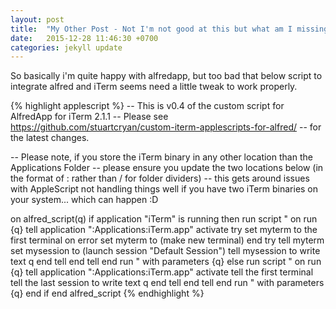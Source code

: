 ```yaml
---
layout: post
title:  "My Other Post - Not I'm not good at this but what am I missing?"
date:   2015-12-28 11:46:30 +0700
categories: jekyll update
---
```


So basically i'm quite happy with alfredapp, but too bad that below script to integrate alfred and iTerm seems need a little tweak to work properly.

{% highlight applescript %}
-- This is v0.4 of the custom script for AlfredApp for iTerm 2.1.1
-- Please see https://github.com/stuartcryan/custom-iterm-applescripts-for-alfred/
-- for the latest changes.

-- Please note, if you store the iTerm binary in any other location than the Applications Folder
-- please ensure you update the two locations below (in the format of : rather than / for folder dividers)
-- this gets around issues with AppleScript not handling things well if you have two iTerm binaries on your system... which can happen :D

on alfred_script(q)
	if application "iTerm" is running then
		run script "
			on run {q}
				tell application \":Applications:iTerm.app\"
					activate
					try
						set myterm to the first terminal
					on error
						set myterm to (make new terminal)
					end try
					tell myterm
						set mysession to (launch session \"Default Session\")
						tell mysession to write text q
					end tell
				end tell
			end run
		" with parameters {q}
	else
		run script "
			on run {q}
				tell application \":Applications:iTerm.app\"
					activate
					tell the first terminal
						tell the last session to write text q
					end tell
				end tell
			end run
		" with parameters {q}
	end if
end alfred_script
{% endhighlight %}